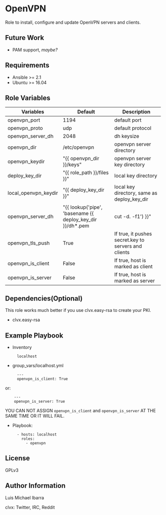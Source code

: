OpenVPN
=========

Role to install, configure and update OpenVPN servers and clients.

Future Work
-----------

- PAM support, *maybe?* 

Requirements
------------

- Ansible >= 2.1
- Ubuntu >= 16.04

Role Variables
--------------

| Variables | Default | Description |
| ----------- | ------- | ---------- |
| openvpn_port | 1194 | default port  |
| openvpn_proto | udp | default protocol |
| openvpn_server_dh | 2048 | dh keysize |
| openvpn_dir | /etc/openvpn | openvpn server directory |
| openvpn_keydir | "{{ openvpn_dir }}/keys" | openvpn server key directory |
| deploy_key_dir | "{{ role_path }}/files }}" | local key directory |
| local_openvpn_keydir | "{{ deploy_key_dir }}"  | local key directory, same as deploy_key_dir |
| openvpn_server_dh | "{{ lookup('pipe', 'basename {{ deploy_key_dir }}/dh*.pem | cut -d. -f1') }}"  | gets the dh key size dynamically |
| openvpn_tls_push | True | If true, it pushes secret.key to servers and clients |
| openvpn_is_client | False | If true, host is marked as client |
| openvpn_is_server | False | If true, host is marked as server |

Dependencies(Optional)
----------------------

This role works much better if you use clvx.easy-rsa to create your PKI.
- clvx.easy-rsa

Example Playbook
----------------

- Inventory 

        localhost

- group_vars/localhost.yml

        ---
        openvpn_is_client: True

or:

        ---
        openvpn_is_server: True

YOU CAN NOT ASSIGN `openvpn_is_client` and `openvpn_is_server` AT THE SAME TIME
 OR IT WILL FAIL.

- Playbook:

        - hosts: localhost
          roles:
            - openvpn

License
-------

GPLv3

Author Information
------------------

Luis Michael Ibarra

clvx: Twitter, IRC, Reddit 
